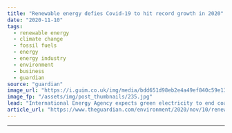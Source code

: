 ```yaml
---
title: "Renewable energy defies Covid-19 to hit record growth in 2020"
date: "2020-11-10"
tags: 
  - renewable energy
  - climate change
  - fossil fuels
  - energy
  - energy industry
  - environment
  - business
  - guardian
source: "guardian"
image_url: "https://i.guim.co.uk/img/media/bdd651d98eb2e4a49ef840c59e135c6e4dd23939/0_235_3500_2100/master/3500.jpg?width=460&quality=85&auto=format&fit=max&s=6695ba7ee458229b69f9a3355d0548b0"
image_fp: "/assets/img/post_thumbnails/235.jpg"
lead: "International Energy Agency expects green electricity to end coal’s 50-year reign by 2025Coronavirus – latest updatesSee all our coronavirus coverageGlobal renewable electricity installation will hit a record level in 2020, according to the Internati..."
article_url: "https://www.theguardian.com/environment/2020/nov/10/renewable-energy-covid-19-record-growth-2020"
---
```


---
